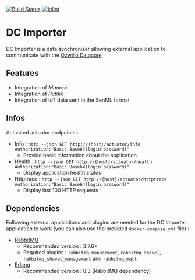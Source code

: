 [![Build Status](https://travis-ci.org/ozwillo/ozwillo-dc-importer.svg?branch=develop)](https://travis-ci.org/ozwillo/ozwillo-dc-importer)
[![ktlint](https://img.shields.io/badge/code%20style-%E2%9D%A4-FF4081.svg)](https://ktlint.github.io/)

# DC Importer

DC Importer is a data synchronizer allowing external application to communicate with the [Ozwillo Datacore](https://github.com/ozwillo/ozwillo-datacore)

## Features

* Integration of _Maarch_
* Integration of _Publik_
* Integration of IoT data sent in the SenML format

## Infos

Activated actuator endpoints : 

* Info : `http --json GET http://{host}/actuator/info Authorization:"Basic Base64(login:password)"`
  * Provide basic information about the application
* Health : `http --json GET http://{host}/actuator/health Authorization:"Basic Base64(login:password)"`
  * Display application health status
* Httptrace : `http --json GET http://{host}/actuator/httptrace Authorization:"Basic Base64(login:password)"`
  * Display last 100 HTTP requests

## Dependencies

Following external applications and plugins are needed for the DC Importer application to work (you can also use the provided `docker-compose.yml` file) : 

* [RabbitMQ](http://www.rabbitmq.com/)
  * Recommended version : 3.7.6+
  * Required plugins : `rabbitmq_management`, `rabbitmq_shovel`, `rabbitmq_shovel_management` and `rabbitmq_mqtt`
* [Erlang](http://www.erlang.org/downloads)
  * Recommended version : 8.3 (RabbitMQ dependency)
